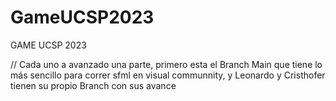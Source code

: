# GameUCSP2023
GAME UCSP 2023

// Cada uno a avanzado una parte, primero esta el Branch Main que tiene lo más sencillo para correr sfml en visual communnity, y Leonardo y Cristhofer tienen su propio Branch con sus avance
